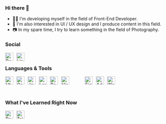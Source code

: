 ### Hi there 👀


- 👨‍💻 I'm developing myself in the field of Front-End Developer.
- 🎨 I'm also interested in UI / UX design and I produce content in this field.
- 📷 In my spare time, I try to learn something in the field of Photography.


### Social

<a href="https://behance.net/byrktr" target="_blank">
    <img align="left" alt="Behance" width="26px" src="https://cdn.jsdelivr.net/gh/devicons/devicon/icons/behance/behance-original.svg" style="margin-right:10px;" />
</a>
<a href="https://linkedin.com/in/byrktr" target="_blank">
    <img align="left" alt="Linkedin" width="26px" src="https://cdn.jsdelivr.net/gh/devicons/devicon/icons/linkedin/linkedin-original.svg" style="margin-right:10px;" />
</a>

<br/>


### Languages & Tools

<img align="left" alt="Html" width="26px" src="https://cdn.jsdelivr.net/gh/devicons/devicon/icons/html5/html5-original.svg" style="margin-right:10px;" />
<img align="left" alt="Css" width="26px" src="https://cdn.jsdelivr.net/gh/devicons/devicon/icons/css3/css3-original.svg" style="margin-right:10px;" />
<img align="left" alt="Jquery" width="26px" src="https://cdn.jsdelivr.net/gh/devicons/devicon/icons/jquery/jquery-original.svg" style="margin-right:10px;" />
<img align="left" alt="Laravel" width="26px" src="https://cdn.jsdelivr.net/gh/devicons/devicon/icons/laravel/laravel-plain.svg" style="margin-right:10px;" />
<img align="left" alt="Bootstrap" width="26px" src="https://cdn.jsdelivr.net/gh/devicons/devicon/icons/bootstrap/bootstrap-original.svg" style="margin-right:10px;" />
<img align="left" alt="Visual-studio-code" width="26px" src="https://cdn.jsdelivr.net/gh/devicons/devicon/icons/vscode/vscode-original.svg" style="margin-right:50px;" />
<img align="left" alt="Figma" width="26px" src="https://cdn.jsdelivr.net/gh/devicons/devicon/icons/figma/figma-original.svg" style="margin-right:10px;" />
<img align="left" alt="Adobe-xd" width="26px" src="https://cdn.jsdelivr.net/gh/devicons/devicon/icons/xd/xd-plain.svg" style="margin-right:10px;" />
<img align="left" alt="Wordpress" width="26px" src="https://cdn.jsdelivr.net/gh/devicons/devicon/icons/wordpress/wordpress-plain.svg" style="margin-right:10px;" />


<br/><br/><br/>

### What I've Learned Right Now

<img align="left" alt="React" width="26px" src="https://cdn.jsdelivr.net/gh/devicons/devicon/icons/react/react-original.svg" style="margin-right:10px;" />
<img align="left" alt="Tailwind-css" width="26px" src="https://cdn.jsdelivr.net/gh/devicons/devicon/icons/tailwindcss/tailwindcss-plain.svg" style="margin-right:10px;" />
